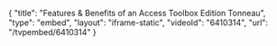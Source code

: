 {
    "title": "Features & Benefits of an Access Toolbox Edition Tonneau",
    "type": "embed",
    "layout": "iframe-static",
    "videoId": "6410314",
    "url": "\/tvpembed\/6410314"
}